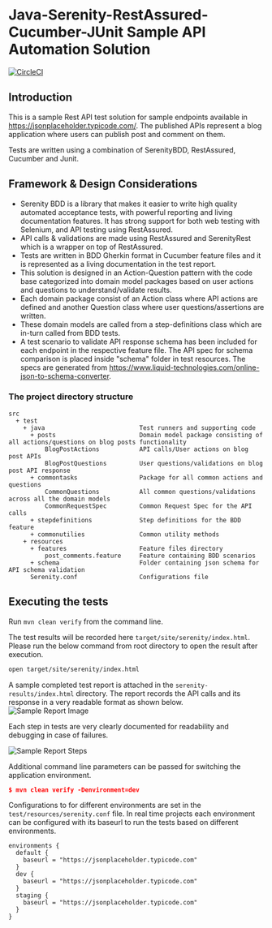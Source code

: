 # Java-Serenity-RestAssured-Cucumber-JUnit Sample API Automation Solution
[![CircleCI](https://circleci.com/gh/amalsgit/restassured-serenitybdd-junit-cucumber.svg?style=svg)](https://circleci.com/gh/amalsgit/restassured-serenitybdd-junit-cucumber)

## Introduction

This is a sample Rest API test solution for sample endpoints available in https://jsonplaceholder.typicode.com/. The published APIs represent a blog application where users can publish post and comment on them.

Tests are written using a combination of SerenityBDD, RestAssured, Cucumber and Junit.

## Framework & Design Considerations
- Serenity BDD is a library that makes it easier to write high quality automated acceptance tests, with powerful reporting and living documentation features. It has strong support for both web testing with Selenium, and API testing using RestAssured.
- API calls & validations are made using RestAssured and SerenityRest which is a wrapper on top of RestAssured. 
- Tests are written in BDD Gherkin format in Cucumber feature files and it is represented as a living documentation in the test report. 
- This solution is designed in an Action-Question pattern with the code base categorized into domain model packages based on user actions and questions to understand/validate results. 
- Each domain package consist of an Action class where API actions are defined and another Question class where user questions/assertions are written.
- These domain models are called from a step-definitions class which are in-turn called from BDD tests.
- A test scenario to validate API response schema has been included for each endpoint in the respective feature file. The API spec for schema comparison is placed inside "schema" folder in test resources. The specs are generated from https://www.liquid-technologies.com/online-json-to-schema-converter.

### The project directory structure

```Gherkin
src
  + test
    + java                          Test runners and supporting code
      + posts                       Domain model package consisting of all actions/questions on blog posts functionality
          BlogPostActions           API calls/User actions on blog post APIs
          BlogPostQuestions         User questions/validations on blog post API response
      + commontasks                 Package for all common actions and questions
          CommonQuestions           All common questions/validations across all the domain models
          CommonRequestSpec         Common Request Spec for the API calls
      + stepdefinitions             Step definitions for the BDD feature
      + commonutilies               Common utility methods
    + resources
      + features                    Feature files directory
          post_comments.feature     Feature containing BDD scenarios
      + schema                      Folder containing json schema for API schema validation
      Serenity.conf                 Configurations file

```
## Executing the tests
Run `mvn clean verify` from the command line.

The test results will be recorded here `target/site/serenity/index.html`.
Please run the below command from root directory to open the result after execution.
```bash
open target/site/serenity/index.html 
```
A sample completed test report is attached in the ```serenity-results/index.html``` directory. 
The report records the API calls and its response in a very readable format as shown below.
![Sample Report Image](https://user-images.githubusercontent.com/22020329/67158844-02705300-f35b-11e9-8147-51b1137dcec8.png)

Each step in tests are very clearly documented for readability and debugging in case of failures.

![Sample Report Steps](https://user-images.githubusercontent.com/22020329/67158871-63982680-f35b-11e9-82ae-b5e6422167d3.png)

Additional command line parameters can be passed for switching the application environment.
```json
$ mvn clean verify -Denvironment=dev
```
Configurations to for different environments are set in the `test/resources/serenity.conf` file. In real time projects each environment can be configured with its baseurl to run the tests based on different environments.
```
environments {
  default {
    baseurl = "https://jsonplaceholder.typicode.com"
  }
  dev {
    baseurl = "https://jsonplaceholder.typicode.com"
  }
  staging {
    baseurl = "https://jsonplaceholder.typicode.com"
  }
}
```
